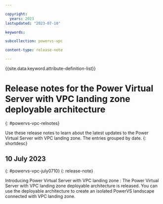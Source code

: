 ```yaml
---

copyright:
  years: 2023
lastupdated: "2023-07-10"

keywords: 

subcollection: powervs-vpc

content-type: release-note

---
```


{{site.data.keyword.attribute-definition-list}}

# Release notes for the Power Virtual Server with VPC landing zone deployable architecture
{: #powervs-vpc-relnotes}

Use these release notes to learn about the latest updates to the Power Virtual Server with VPC landing zone. The entries grouped by date.
{: shortdesc}

## 10 July 2023
{: #powervs-vpc-july0710}
{: release-note}

Introducing Power Virtual Server with VPC landing zone
:   The Power Virtual Server with VPC landing zone deployable architecture is released. You can use the deployable architecture to create an isolated PowerVS landscape connected with VPC landing zone.
